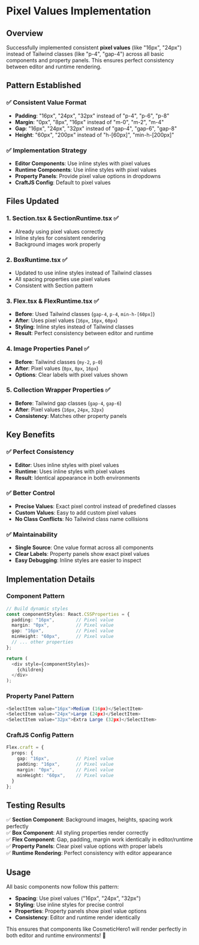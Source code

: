 # Pixel Values Implementation

## Overview

Successfully implemented consistent **pixel values** (like "16px", "24px") instead of Tailwind classes (like "p-4", "gap-4") across all basic components and property panels. This ensures perfect consistency between editor and runtime rendering.

## Pattern Established

### ✅ **Consistent Value Format**
- **Padding**: "16px", "24px", "32px" instead of "p-4", "p-6", "p-8"
- **Margin**: "0px", "8px", "16px" instead of "m-0", "m-2", "m-4"
- **Gap**: "16px", "24px", "32px" instead of "gap-4", "gap-6", "gap-8"
- **Height**: "60px", "200px" instead of "h-[60px]", "min-h-[200px]"

### ✅ **Implementation Strategy**
- **Editor Components**: Use inline styles with pixel values
- **Runtime Components**: Use inline styles with pixel values
- **Property Panels**: Provide pixel value options in dropdowns
- **CraftJS Config**: Default to pixel values

## Files Updated

### **1. Section.tsx & SectionRuntime.tsx** ✅
- Already using pixel values correctly
- Inline styles for consistent rendering
- Background images work properly

### **2. BoxRuntime.tsx** ✅
- Updated to use inline styles instead of Tailwind classes
- All spacing properties use pixel values
- Consistent with Section pattern

### **3. Flex.tsx & FlexRuntime.tsx** ✅
- **Before**: Used Tailwind classes (`gap-4`, `p-4`, `min-h-[60px]`)
- **After**: Uses pixel values (`16px`, `16px`, `60px`)
- **Styling**: Inline styles instead of Tailwind classes
- **Result**: Perfect consistency between editor and runtime

### **4. Image Properties Panel** ✅
- **Before**: Tailwind classes (`my-2`, `p-0`)
- **After**: Pixel values (`0px`, `8px`, `16px`)
- **Options**: Clear labels with pixel values shown

### **5. Collection Wrapper Properties** ✅
- **Before**: Tailwind gap classes (`gap-4`, `gap-6`)
- **After**: Pixel values (`16px`, `24px`, `32px`)
- **Consistency**: Matches other property panels

## Key Benefits

### ✅ **Perfect Consistency**
- **Editor**: Uses inline styles with pixel values
- **Runtime**: Uses inline styles with pixel values
- **Result**: Identical appearance in both environments

### ✅ **Better Control**
- **Precise Values**: Exact pixel control instead of predefined classes
- **Custom Values**: Easy to add custom pixel values
- **No Class Conflicts**: No Tailwind class name collisions

### ✅ **Maintainability**
- **Single Source**: One value format across all components
- **Clear Labels**: Property panels show exact pixel values
- **Easy Debugging**: Inline styles are easier to inspect

## Implementation Details

### **Component Pattern**
```typescript
// Build dynamic styles
const componentStyles: React.CSSProperties = {
  padding: "16px",        // Pixel value
  margin: "0px",          // Pixel value
  gap: "16px",            // Pixel value
  minHeight: "60px",      // Pixel value
  // ... other properties
};

return (
  <div style={componentStyles}>
    {children}
  </div>
);
```

### **Property Panel Pattern**
```typescript
<SelectItem value="16px">Medium (16px)</SelectItem>
<SelectItem value="24px">Large (24px)</SelectItem>
<SelectItem value="32px">Extra Large (32px)</SelectItem>
```

### **CraftJS Config Pattern**
```typescript
Flex.craft = {
  props: {
    gap: "16px",          // Pixel value
    padding: "16px",      // Pixel value
    margin: "0px",        // Pixel value
    minHeight: "60px",    // Pixel value
  }
};
```

## Testing Results

✅ **Section Component**: Background images, heights, spacing work perfectly  
✅ **Box Component**: All styling properties render correctly  
✅ **Flex Component**: Gap, padding, margin work identically in editor/runtime  
✅ **Property Panels**: Clear pixel value options with proper labels  
✅ **Runtime Rendering**: Perfect consistency with editor appearance  

## Usage

All basic components now follow this pattern:
- **Spacing**: Use pixel values ("16px", "24px", "32px")
- **Styling**: Use inline styles for precise control
- **Properties**: Property panels show pixel value options
- **Consistency**: Editor and runtime render identically

This ensures that components like CosmeticHero1 will render perfectly in both editor and runtime environments! 🎯
